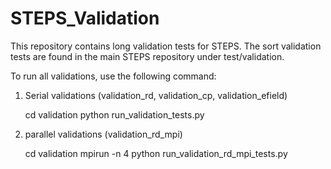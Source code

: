 # STEPS_Validation

This repository contains long validation tests for STEPS. The sort validation
tests are found in the main STEPS repository under test/validation.

To run all validations, use the following command:

1. Serial validations (validation_rd, validation_cp, validation_efield)

    cd validation
    python run_validation_tests.py

2. parallel validations (validation_rd_mpi)

    cd validation
    mpirun -n 4 python run_validation_rd_mpi_tests.py
    
    


